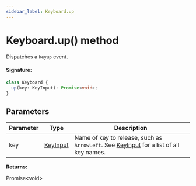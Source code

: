 ```yaml
---
sidebar_label: Keyboard.up
---
```


# Keyboard.up() method

Dispatches a `keyup` event.

#### Signature:

```typescript
class Keyboard {
  up(key: KeyInput): Promise<void>;
}
```

## Parameters

| Parameter | Type                                | Description                                                                                                                  |
| --------- | ----------------------------------- | ---------------------------------------------------------------------------------------------------------------------------- |
| key       | [KeyInput](./puppeteer.keyinput.md) | Name of key to release, such as <code>ArrowLeft</code>. See [KeyInput](./puppeteer.keyinput.md) for a list of all key names. |

**Returns:**

Promise&lt;void&gt;
